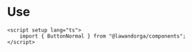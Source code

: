 # Use

```vue
<script setup lang="ts">
    import { ButtonNormal } from "@lawandorga/components";
</script>
```
